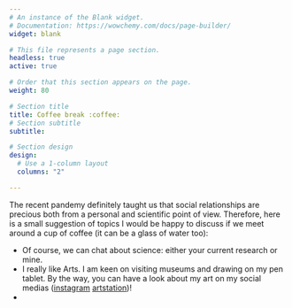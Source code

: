 ```yaml
---
# An instance of the Blank widget.
# Documentation: https://wowchemy.com/docs/page-builder/
widget: blank

# This file represents a page section.
headless: true
active: true

# Order that this section appears on the page.
weight: 80

# Section title
title: Coffee break :coffee:
# Section subtitle
subtitle:

# Section design
design:
  # Use a 1-column layout
  columns: "2"

---
```


The recent pandemy definitely taught us that social relationships are precious
both from a personal and scientific point of view.
Therefore, here is a small suggestion of topics I would be happy to discuss 
if we meet around a cup of coffee (it can be a glass of water too):

- Of course, we can chat about science: either your current research or mine.
- I really like Arts. I am keen on visiting museums and drawing on my pen tablet. 
By the way, you can have a look about my art on my social medias 
([instagram](https://www.instagram.com/achillesalaun/)
[artstation](https://www.artstation.com/achille_salaun))!
- 


